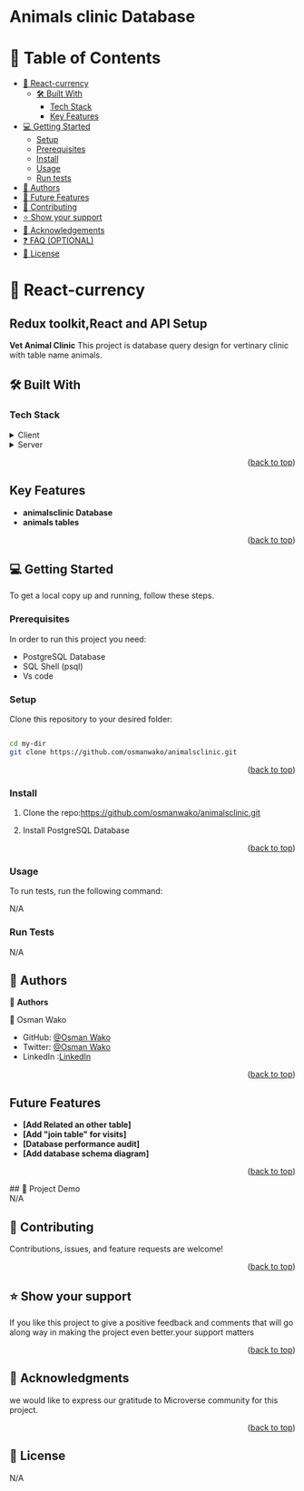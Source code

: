 # Animals clinic Database

# 📗 Table of Contents

- [📖 React-currency](#about-project)
  - [🛠 Built With](#built-with)
    - [Tech Stack](#tech-stack)
    - [Key Features](#key-features)
- [💻 Getting Started](#getting-started)
  - [Setup](#setup)
  - [Prerequisites](#prerequisites)
  - [Install](#install)
  - [Usage](#usage)
  - [Run tests](#run-tests)
- [👥 Authors](#authors)
- [🔭 Future Features](#future-features)
- [🤝 Contributing](#contributing)
- [⭐️ Show your support](#support)
- [🙏 Acknowledgements](#acknowledgements)
- [❓ FAQ (OPTIONAL)](#faq)
- [📝 License](#license)

# 📖 React-currency <a name="react-currency"></a>

## Redux toolkit,React and API Setup

**Vet Animal Clinic** This project is database query design for vertinary clinic with table name animals.

## 🛠 Built With <a name="built-with"></a>

### Tech Stack <a name="tech-stack"></a>

<details>
  <summary>Client</summary>
  
</details>

<details>
  <summary>Server</summary>
<ul>
    <li>PostgreSQL</li>
  </ul>
</details>

<p align="right">(<a href="#readme-top">back to top</a>)</p>

## Key Features

- **animalsclinic Database**
- **animals tables**

<p align="right">(<a href="#readme-top">back to top</a>)</p>

## 💻 Getting Started <a name="getting-started"></a>

To get a local copy up and running, follow these steps.

### Prerequisites

In order to run this project you need:

<ul>
  <li>PostgreSQL Database</li>
  <li>SQL Shell (psql)</li>
  <li>Vs code</li>
</ul>

### Setup

Clone this repository to your desired folder:

```sh

cd my-dir
git clone https://github.com/osmanwako/animalsclinic.git

```

<p align="right">(<a href="#readme-top">back to top</a>)</p>

### Install

1. Clone the repo:https://github.com/osmanwako/animalsclinic.git

2. Install PostgreSQL Database

<p align="right">(<a href="#readme-top">back to top</a>)</p>

### Usage

To run tests, run the following command:

N/A

### Run Tests

N/A

## 👥 Authors <a name="authors"></a>

👤 **Authors**

👤 Osman Wako

- GitHub: [@Osman Wako](https://github.com/osmanwako)
- Twitter: [@Osman Wako](https://twitter.com/osmanwakow)
- LinkedIn :[LinkedIn](https://www.linkedin.com/in/osmanwako/)

<p align="right">(<a href="#readme-top">back to top</a>)</p>

## Future Features

- **[Add Related an other table]**
- **[Add "join table" for visits]**
- **[Database performance audit]**
- **[Add database schema diagram]**

<p align="right">(<a href="#readme-top">back to top</a>)</p>
## 🚀 Project Demo <br>
N/A

## 🤝 Contributing <a name="contributing"></a>

Contributions, issues, and feature requests are welcome!

<p align="right">(<a href="#readme-top">back to top</a>)</p>

## ⭐️ Show your support <a name="support"></a>

If you like this project to give a positive feedback and comments that will go along way in making the project even better.your support matters

<p align="right">(<a href="#readme-top">back to top</a>)</p>

## 🙏 Acknowledgments <a name="acknowledgements"></a>

we would like to express our gratitude to Microverse community for this project.

<p align="right">(<a href="#readme-top">back to top</a>)</p>

## 📝 License <a name="license"></a>

N/A
